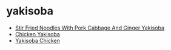 # yakisoba

 * [Stir Fried Noodles With Pork Cabbage And Ginger Yakisoba](../index/s/stir-fried-noodles-with-pork-cabbage-and-ginger-yakisoba.json)
 * [Chicken Yakisoba](../index/c/chicken-yakisoba.json)
 * [Yakisoba Chicken](../index/y/yakisoba-chicken.json)
